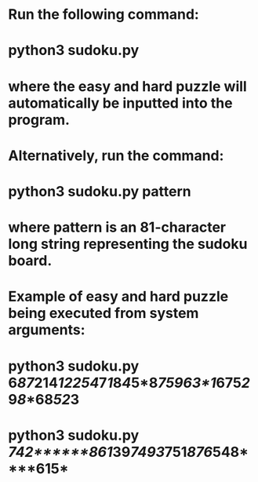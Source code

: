 # Run the following command:
# python3 sudoku.py
# where the easy and hard puzzle will automatically be inputted into the program.

# Alternatively, run the command:
# python3 sudoku.py pattern
# where pattern is an 81-character long string representing the sudoku board.

# Example of easy and hard puzzle being executed from system arguments:
# python3 sudoku.py 6*87*21**4***1***2*254*****7*1*8*4*5*8*****7*5*9*6*3*1*****675*2***9***8**68*52*3
# python3 sudoku.py *7**42********861*39******7*****4**9**3***7**5**1*****8******76*548********61**5*
